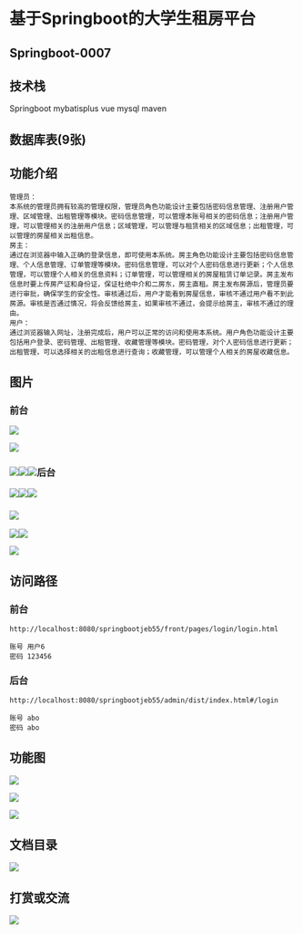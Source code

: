 

# 基于Springboot的大学生租房平台

## Springboot-0007



## 技术栈

Springboot mybatisplus vue mysql maven



## 数据库表(9张)



## 功能介绍

```properties
管理员：
本系统的管理员拥有较高的管理权限，管理员角色功能设计主要包括密码信息管理、注册用户管理、区域管理、出租管理等模块。密码信息管理，可以管理本账号相关的密码信息；注册用户管理，可以管理相关的注册用户信息；区域管理，可以管理与租赁相关的区域信息；出租管理，可以管理的房屋相关出租信息。
房主：
通过在浏览器中输入正确的登录信息，即可使用本系统。房主角色功能设计主要包括密码信息管理、个人信息管理、订单管理等模块。密码信息管理，可以对个人密码信息进行更新；个人信息管理，可以管理个人相关的信息资料；订单管理，可以管理相关的房屋租赁订单记录。房主发布信息时要上传房产证和身份证，保证杜绝中介和二房东，房主直租。房主发布房源后，管理员要进行审批，确保学生的安全性。审核通过后，用户才能看到房屋信息，审核不通过用户看不到此房源。审核是否通过情况，将会反馈给房主，如果审核不通过，会提示给房主，审核不通过的理由。
用户：
通过浏览器输入网址，注册完成后，用户可以正常的访问和使用本系统。用户角色功能设计主要包括用户登录、密码管理、出租管理、收藏管理等模块。密码管理，对个人密码信息进行更新；出租管理，可以选择相关的出租信息进行查询；收藏管理，可以管理个人相关的房屋收藏信息。
```



## 图片

### 前台

![](./images/1.jpg)

![](./images/2.jpg)





### ![](./images/3.jpg)![](./images/4.jpg)![](./images/5.jpg)后台

![](./images/6.jpg)![](./images/7.jpg)![](./images/8.jpg)

### ![](./images/9.jpg)

![](./images/10.jpg)![](./images/11.jpg)

![](./images/12.jpg)

## 访问路径

### 前台

```properties
http://localhost:8080/springbootjeb55/front/pages/login/login.html

账号 用户6
密码 123456
```

### 后台

```properties
http://localhost:8080/springbootjeb55/admin/dist/index.html#/login

账号 abo
密码 abo
```





## 功能图

![](./images/gn.png)

![](./images/gn1.png)

![](./images/gn2.png)

## 文档目录

![](./images/wd.jpg)



## 打赏或交流

![](./images/vx.jpg)







